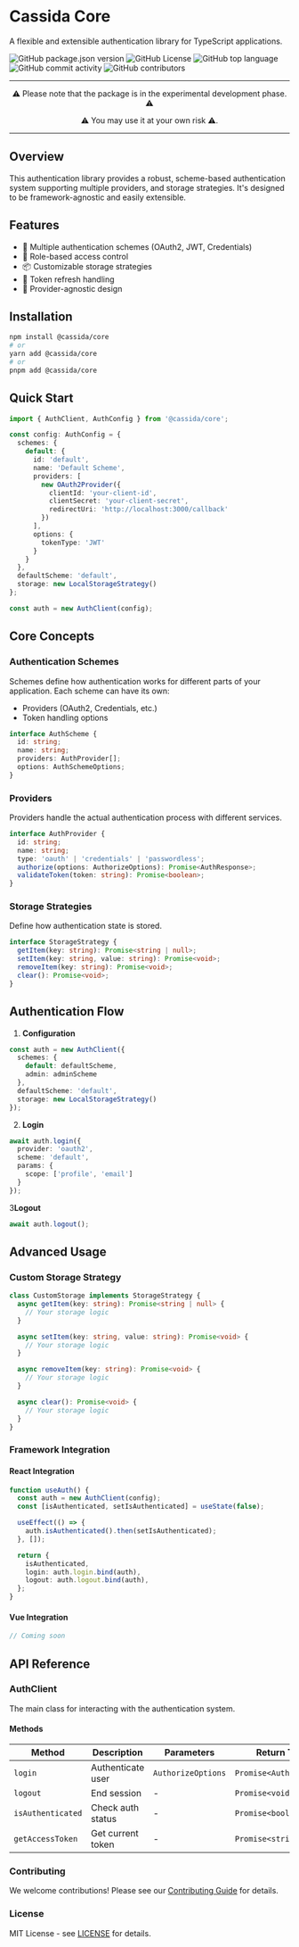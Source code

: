 # Cassida Core
A flexible and extensible authentication library for TypeScript applications.

![GitHub package.json version](https://img.shields.io/github/package-json/v/ReysinProject/cassyda-core)
![GitHub License](https://img.shields.io/github/license/ReysinProject/cassyda-core)
![GitHub top language](https://img.shields.io/github/languages/top/ReysinProject/cassyda-core)
![GitHub commit activity](https://img.shields.io/github/commit-activity/y/ReysinProject/cassyda-core)
![GitHub contributors](https://img.shields.io/github/contributors-anon/ReysinProject/cassyda-core)


---

<p align="center">⚠️ Please note that the package is in the experimental development phase. ⚠️</p>
<p align="center">⚠️ You may use it at your own risk ⚠️. </p>

---


## Overview
This authentication library provides a robust, scheme-based authentication system supporting multiple providers, and storage strategies. It's designed to be framework-agnostic and easily extensible.

## Features
- 🔐 Multiple authentication schemes (OAuth2, JWT, Credentials)
- 👥 Role-based access control
- 📦 Customizable storage strategies
- 🔄 Token refresh handling
- 🎯 Provider-agnostic design

## Installation

```bash
npm install @cassida/core
# or
yarn add @cassida/core
# or
pnpm add @cassida/core
```

## Quick Start

```typescript
import { AuthClient, AuthConfig } from '@cassida/core';

const config: AuthConfig = {
  schemes: {
    default: {
      id: 'default',
      name: 'Default Scheme',
      providers: [
        new OAuth2Provider({
          clientId: 'your-client-id',
          clientSecret: 'your-client-secret',
          redirectUri: 'http://localhost:3000/callback'
        })
      ],
      options: {
        tokenType: 'JWT'
      }
    }
  },
  defaultScheme: 'default',
  storage: new LocalStorageStrategy()
};

const auth = new AuthClient(config);
```

## Core Concepts

### Authentication Schemes
Schemes define how authentication works for different parts of your application. Each scheme can have its own:
- Providers (OAuth2, Credentials, etc.)
- Token handling options

```typescript
interface AuthScheme {
  id: string;
  name: string;
  providers: AuthProvider[];
  options: AuthSchemeOptions;
}
```

### Providers
Providers handle the actual authentication process with different services.

```typescript
interface AuthProvider {
  id: string;
  name: string;
  type: 'oauth' | 'credentials' | 'passwordless';
  authorize(options: AuthorizeOptions): Promise<AuthResponse>;
  validateToken(token: string): Promise<boolean>;
}
```

### Storage Strategies
Define how authentication state is stored.

```typescript
interface StorageStrategy {
  getItem(key: string): Promise<string | null>;
  setItem(key: string, value: string): Promise<void>;
  removeItem(key: string): Promise<void>;
  clear(): Promise<void>;
}
```

## Authentication Flow

1. **Configuration**
```typescript
const auth = new AuthClient({
  schemes: {
    default: defaultScheme,
    admin: adminScheme
  },
  defaultScheme: 'default',
  storage: new LocalStorageStrategy()
});
```

2. **Login**
```typescript
await auth.login({
  provider: 'oauth2',
  scheme: 'default',
  params: {
    scope: ['profile', 'email']
  }
});
```

3**Logout**
```typescript
await auth.logout();
```

## Advanced Usage

### Custom Storage Strategy
```typescript
class CustomStorage implements StorageStrategy {
  async getItem(key: string): Promise<string | null> {
    // Your storage logic
  }

  async setItem(key: string, value: string): Promise<void> {
    // Your storage logic
  }

  async removeItem(key: string): Promise<void> {
    // Your storage logic
  }

  async clear(): Promise<void> {
    // Your storage logic
  }
}
```

### Framework Integration

#### React Integration
```typescript
function useAuth() {
  const auth = new AuthClient(config);
  const [isAuthenticated, setIsAuthenticated] = useState(false);

  useEffect(() => {
    auth.isAuthenticated().then(setIsAuthenticated);
  }, []);

  return {
    isAuthenticated,
    login: auth.login.bind(auth),
    logout: auth.logout.bind(auth),
  };
}
```

#### Vue Integration
```typescript
// Coming soon
```

## API Reference

### AuthClient
The main class for interacting with the authentication system.

#### Methods

| Method            | Description       | Parameters         | Return Type             |
|-------------------|-------------------|--------------------|-------------------------|
| `login`           | Authenticate user | `AuthorizeOptions` | `Promise<AuthResponse>` |
| `logout`          | End session       | -                  | `Promise<void>`         |
| `isAuthenticated` | Check auth status | -                  | `Promise<boolean>`      |
| `getAccessToken`  | Get current token | -                  | `Promise<string>`       |

### Contributing
We welcome contributions! Please see our [Contributing Guide](CONTRIBUTING.md) for details.

### License
MIT License - see [LICENSE](LICENSE) for details.
